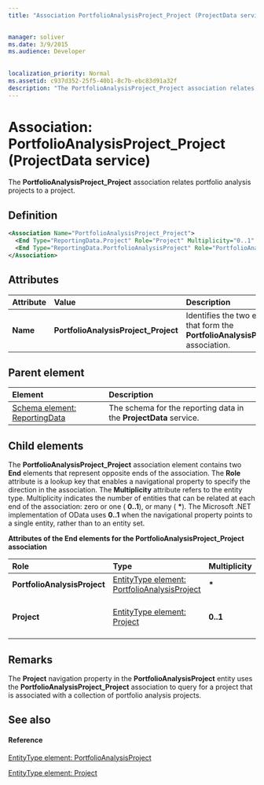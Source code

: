 ```yaml
---
title: "Association PortfolioAnalysisProject_Project (ProjectData service)"

 
manager: soliver
ms.date: 3/9/2015
ms.audience: Developer
 
 
localization_priority: Normal
ms.assetid: c937d352-25f5-40b1-8c7b-ebc83d91a32f
description: "The PortfolioAnalysisProject_Project association relates portfolio analysis projects to a project."
---
```


# Association: PortfolioAnalysisProject_Project (ProjectData service)

The **PortfolioAnalysisProject_Project** association relates portfolio analysis projects to a project. 
  
## Definition

```XML
<Association Name="PortfolioAnalysisProject_Project">
  <End Type="ReportingData.Project" Role="Project" Multiplicity="0..1" />
  <End Type="ReportingData.PortfolioAnalysisProject" Role="PortfolioAnalysisProject" Multiplicity="*" />
</Association>
```

## Attributes

|**Attribute**|**Value**|**Description**|
|:-----|:-----|:-----|
|**Name** <br/> |**PortfolioAnalysisProject_Project** <br/> |Identifies the two entity types that form the **PortfolioAnalysisProject_Project** association.  <br/> |
   
## Parent element

|**Element**|**Description**|
|:-----|:-----|
|[Schema element: ReportingData](schema-reportingdata-projectdata-service.md) <br/> |The schema for the reporting data in the **ProjectData** service.  <br/> |
   
## Child elements

The **PortfolioAnalysisProject_Project** association element contains two **End** elements that represent opposite ends of the association. The **Role** attribute is a lookup key that enables a navigational property to specify the direction in the association. The **Multiplicity** attribute refers to the entity type. Multiplicity indicates the number of entities that can be related at each end of the association: zero or one ( **0..1**), or many ( **\***). The Microsoft .NET implementation of OData uses **0..1** when the navigational property points to a single entity, rather than to an entity set. 
  
**Attributes of the End elements for the PortfolioAnalysisProject_Project association**

|**Role**|**Type**|**Multiplicity**|**Description**|
|:-----|:-----|:-----|:-----|
|**PortfolioAnalysisProject** <br/> |[EntityType element: PortfolioAnalysisProject](entitytype-portfolioanalysisproject-projectdata-service.md) <br/> |**\*** <br/> |The portfolio analysis projects in the reporting tables.  <br/> |
|**Project** <br/> |[EntityType element: Project](entitytype-project-projectdata-service.md) <br/> |**0..1** <br/> |The project object that is referenced in the **PortfolioAnalysisProject_Project** association.  <br/> |
   
## Remarks

The **Project** navigation property in the **PortfolioAnalysisProject** entity uses the **PortfolioAnalysisProject_Project** association to query for a project that is associated with a collection of portfolio analysis projects. 
  
## See also

#### Reference

[EntityType element: PortfolioAnalysisProject](entitytype-portfolioanalysisproject-projectdata-service.md)
  
[EntityType element: Project](entitytype-project-projectdata-service.md)

